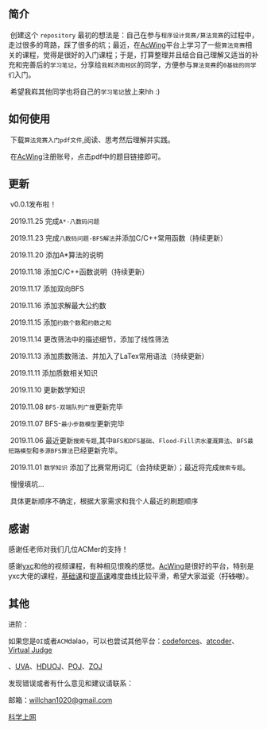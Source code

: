 ## 简介

​		创建这个 `repository` 最初的想法是：自己在参与`程序设计竞赛/算法竞赛`的过程中，走过很多的弯路，踩了很多的坑；最近，在[AcWing](https://www.acwing.com/about/)平台上学习了一些`算法竞赛`相关的课程，觉得是很好的入门课程；于是，打算整理并且结合自己理解又适当的补充和完善后的`学习笔记`，分享给`我嵙济南校区`的同学，方便参与`算法竞赛`的`0基础的同学们`入门。

​		希望我嵙其他同学也将自己的`学习笔记`放上来hh :)

## 如何使用

​		下载`算法竞赛入门pdf文件`,阅读、思考然后理解并实践。

​		在[AcWing](https://www.acwing.com/about/)注册账号，点击pdf中的题目链接即可。

## 更新

​		v0.0.1发布啦！

​		2019.11.25 完成`A*-八数码问题`

​		2019.11.23 完成`八数码问题-BFS解法`并添加C/C++常用函数（持续更新）

​		2019.11.20 添加A*算法的说明

​		2019.11.18 添加C/C++函数说明（持续更新）

​		2019.11.17 添加双向BFS

​		2019.11.16 添加求解最大公约数

​		2019.11.15 添加`约数个数`和`约数之和`

​		2019.11.14 更改筛法中的描述细节，添加了线性筛法

​		2019.11.13 添加质数筛法、并加入了LaTex常用语法（持续更新）

​		2019.11.11 添加质数相关知识

​		2019.11.10 更新数学知识

​		2019.11.08 `BFS-双端队列广搜`更新完毕

​		2019.11.07 BFS-`最小步数模型`更新完毕

​		2019.11.06 最近更新`搜索专题`,其中`BFS和DFS基础`、`Flood-Fill洪水灌溉算法`、`BFS最短路模型`和`多源BFS算法`已经更新完毕。

​		2019.11.01 `数学知识` 添加了比赛常用词汇（会持续更新）；最近将完成`搜索专题`。		

​		慢慢填坑...

​		具体更新顺序不确定，根据大家需求和我个人最近的刷题顺序

## 感谢

感谢任老师对我们几位ACMer的支持！

感谢[yxc](https://www.acwing.com/user/myspace/index/1/)和他的视频课程，有种相见恨晚的感觉。[AcWing](https://www.acwing.com/about/)是很好的平台，特别是yxc大佬的课程，[基础课](https://www.acwing.com/activity/content/11/)和[提高课](https://www.acwing.com/activity/content/16/)难度曲线比较平滑，希望大家滋瓷（~~打钱嗷~~）。

## 其他

进阶：

如果您是`OI`或者`ACM`dalao，可以也尝试其他平台：[codeforces](http://codeforces.com/)、[atcoder](https://atcoder.jp/)、[Virtual Judge](https://vjudge.net/)

、[UVA](https://onlinejudge.org/)、[HDUOJ](http://acm.hdu.edu.cn/)、[POJ](http://poj.org/)、[ZOJ](https://zoj.pintia.cn/home)

发现错误或者有什么意见和建议请联系：

邮箱：willchan1020@gmail.com

[科学上网](https://jsqpro.store/auth/register?code=deVWVZE9Yehx)




